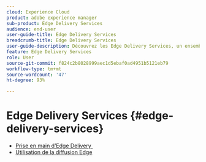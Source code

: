 ```yaml
---
cloud: Experience Cloud
product: adobe experience manager
sub-product: Edge Delivery Services
audience: end-user
user-guide-title: Edge Delivery Services
breadcrumb-title: Edge Delivery Services
user-guide-description: Découvrez les Edge Delivery Services, un ensemble de services composable qui permet un environnement de développement rapide où les auteurs et autrices peuvent rapidement effectuer des mises à jour et des publications, et où de nouveaux sites sont lancés rapidement.
feature: Edge Delivery Services
role: User
source-git-commit: f824c2b8028999aec1d5ebaf0ad4951b5121eb79
workflow-type: tm+mt
source-wordcount: '47'
ht-degree: 93%

---
```



# Edge Delivery Services {#edge-delivery-services}

+ [Prise en main d’Edge Delivery ](/help/edge/overview.md)
+ [Utilisation de la diffusion Edge](/help/edge/using.md)

